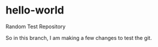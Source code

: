 # hello-world
Random Test Repository

So in this branch, I am making a few changes to test the git. 
